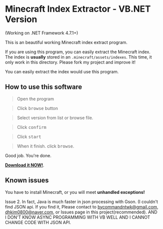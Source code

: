 # Minecraft Index Extractor - VB.NET Version
(Working on .NET Framework 4.7.1+)

This is an beautiful working Minecraft index extract program.

If you are using this program, you can easily extract the Minecraft index.
The index is **usually** stored in an `.minecraft/assets/indexes`. This time, it only work in this directory. Please fork my project and improve it!

You can easily extract the index would use this program.
## How to use this software

> Open the program

> Click <kbd>browse</kbd> button

> Select version from list or browse file.

> Click <kbd>confirm</kbd>

> Click <kbd>start</kbd>

> When it finish. click <kbd>browse</kbd>.

Good job. You're done.

[**Download it NOW!**](https://github.com/dhkim0800/indexextract/releases/download/18.06e0/indexextract.exe).

## Known issues
You have to install Minecraft, or you will meet **unhandled exceptions!**

Issue 2. In fact, Java is much faster in json processing with Gson. (I couldn't find JSON api. If you find it, Please contact to bycommandntwk@gmail.com, dhkim0800@naver.com, or Issues page in this project(recommended). AND I DON'T KNOW ASYNC PROGRAMMING WITH VB WELL AND I CANNOT CHANGE CODE WITH JSON API.
